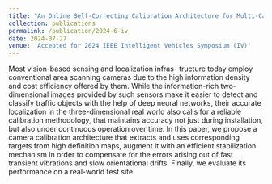 ```yaml
---
title: "An Online Self-Correcting Calibration Architecture for Multi-Camera Traffic Localization Infrastructure"
collection: publications
permalink: /publication/2024-6-iv
date: 2024-07-27
venue: 'Accepted for 2024 IEEE Intelligent Vehicles Symposium (IV)'
---
```


Most vision-based sensing and localization infras- tructure today employ conventional area scanning cameras due to the high information density and cost efficiency offered by them. While the information-rich two-dimensional images provided by such sensors make it easier to detect and classify traffic objects with the help of deep neural networks, their accurate localization in the three-dimensional real world also calls for a reliable calibration methodology, that maintains accuracy not just during installation, but also under continuous operation over time. In this paper, we propose a camera calibration architecture that extracts and uses corresponding targets from high definition maps, augment it with an efficient stabilization mechanism in order to compensate for the errors arising out of fast transient vibrations and slow orientational drifts. Finally, we evaluate its performance on a real-world test site.
